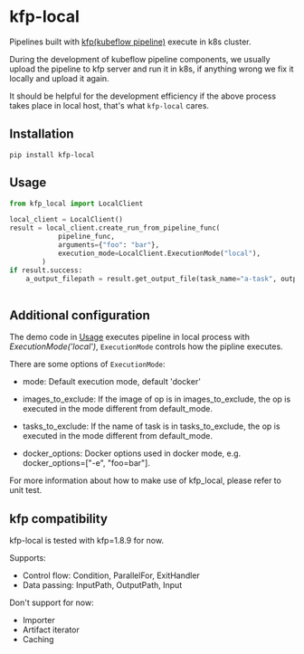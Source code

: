# kfp-local
Pipelines built with [kfp(kubeflow pipeline)](https://github.com/kubeflow/pipelines) execute in k8s cluster.

During the development of kubeflow pipeline components, we usually upload the pipeline to kfp server and run it in k8s, if anything wrong we fix it locally and upload it again. 

It should be helpful for the development efficiency if the above process takes place in local host, that's what `kfp-local` cares.

## Installation
```
pip install kfp-local
```

## Usage
```python
from kfp_local import LocalClient

local_client = LocalClient()
result = local_client.create_run_from_pipeline_func(
            pipeline_func,
            arguments={"foo": "bar"},
            execution_mode=LocalClient.ExecutionMode("local"),
        )
if result.success:
    a_output_filepath = result.get_output_file(task_name="a-task", output="a_output_name")
    
```

## Additional configuration

The demo code in [Usage](#Usage) executes pipeline in local process with *ExecutionMode('local')*, `ExecutionMode` controls how the pipline executes.

There are some options of `ExecutionMode`:
* mode: Default execution mode, default 'docker'
  
* images_to_exclude: If the image of op is in images_to_exclude, the op is
    executed in the mode different from default_mode.

* tasks_to_exclude: If the name of task is in tasks_to_exclude, the op is executed in the mode different from default_mode.

* docker_options: Docker options used in docker mode, e.g. docker_options=["-e", "foo=bar"].

For more information about how to make use of kfp_local, please refer to unit test.

## kfp compatibility
kfp-local is tested with kfp=1.8.9 for now.

Supports:
* Control flow: Condition, ParallelFor, ExitHandler
* Data passing: InputPath, OutputPath, Input

Don't support for now:
* Importer
* Artifact iterator
* Caching
